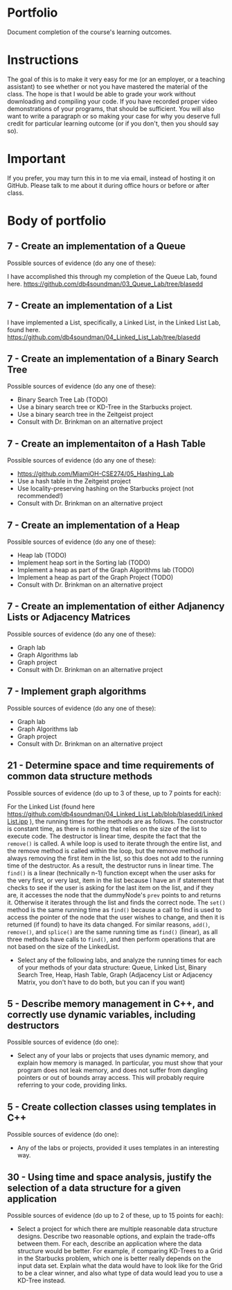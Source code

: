 Portfolio
=========

Document completion of the course's learning outcomes.

Instructions
====
The goal of this is to make it very easy for me (or an employer, or a teaching assistant) to see whether or not you have mastered the material of the class. The hope is that I would be able to grade your work without downloading and compiling your code. If you have recorded proper video demonstrations of your programs, that should be sufficient. You will also want to write a paragraph or so making your case for why you deserve full credit for particular learning outcome (or if you don't, then you should say so).

Important
=========
If you prefer, you may turn this in to me via email, instead of hosting it on GitHub. Please talk to me about it during office hours or before or after class.

Body of portfolio
====

7 - Create an implementation of a Queue
----
Possible sources of evidence (do any one of these):

I have accomplished this through my completion of the Queue Lab, found here. https://github.com/db4soundman/03_Queue_Lab/tree/blasedd


7 - Create an implementation of a List
----

I have implemented a List, specifically, a Linked List, in the Linked List Lab, found here. https://github.com/db4soundman/04_Linked_List_Lab/tree/blasedd


7 - Create an implementation of a Binary Search Tree
----
Possible sources of evidence (do any one of these):

* Binary Search Tree Lab (TODO)
* Use a binary search tree or KD-Tree in the Starbucks project.
* Use a binary search tree in the Zeitgeist project
* Consult with Dr. Brinkman on an alternative project


7 - Create an implementaiton of a Hash Table
----
Possible sources of evidence (do any one of these):

* https://github.com/MiamiOH-CSE274/05_Hashing_Lab
* Use a hash table in the Zeitgeist project
* Use locality-preserving hashing on the Starbucks project (not recommended!)
* Consult with Dr. Brinkman on an alternative project

7 - Create an implementation of a Heap
----
Possible sources of evidence (do any one of these):

* Heap lab (TODO)
* Implement heap sort in the Sorting lab (TODO)
* Implement a heap as part of the Graph Algorithms lab (TODO)
* Implement a heap as part of the Graph Project (TODO)
* Consult with Dr. Brinkman on an alternative project

7 - Create an implementation of either Adjanency Lists or Adjacency Matrices
----
Possible sources of evidence (do any one of these):

* Graph lab
* Graph Algorithms lab
* Graph project
* Consult with Dr. Brinkman on an alternative project

7 - Implement graph algorithms
----
Possible sources of evidence (do any one of these):

* Graph lab
* Graph Algorithms lab
* Graph project
* Consult with Dr. Brinkman on an alternative project

21 - Determine space and time requirements of common data structure methods
-----
Possible sources of evidence (do up to 3 of these, up to 7 points for each):


For the Linked List (found here https://github.com/db4soundman/04_Linked_List_Lab/blob/blasedd/LinkedList.ipp ), the running times for the methods are as follows. 
	The constructor is constant time, as there is nothing that relies on the size of the list to execute code. 
	The destructor is linear time, despite the fact that the `remove()` is called. A while loop is used to iterate through the entire list, and the remove method is called within the loop, but the remove method is always removing the first item in the list, so this does not add to the running time of the destructor. As a result, the destructor runs in linear time.
	The `find()` is a linear (technically n-1) function except when the user asks for the very first, or very last, item in the list because I have an if statement that checks to see if the user is asking for the last item on the list, and if they are, it accesses the node that the dummyNode's `prev` points to and returns it. Otherwise it iterates through the list and finds the correct node.
	The `set()` method is the same running time as `find()` because a call to find is used to access the pointer of the node that the user wishes to change, and then it is returned (if found) to have its data changed.
	For similar reasons, `add()`, `remove()`, and `splice()` are the same running time as `find()` (linear), as all three methods have calls to `find()`, and then perform operations that are not based on the size of the LinkedList.

* Select any of the following labs, and analyze the running times for each of your methods of your data structure: Queue, Linked List, Binary Search Tree, Heap, Hash Table, Graph (Adjacency List or Adjacency Matrix, you don't have to do both, but you can if you want)


5 - Describe memory management in C++, and correctly use dynamic variables, including destructors
----
Possible sources of evidence (do one):

* Select any of your labs or projects that uses dynamic memory, and explain how memory is managed. In particular, you must show that your program does not leak memory, and does not suffer from dangling pointers or out of bounds array access. This will probably require referring to your code, providing links.


5 - Create collection classes using templates in C++
----
Possible sources of evidence (do one):

* Any of the labs or projects, provided it uses templates in an interesting way.


30 - Using time and space analysis, justify the selection of a data structure for a given application
----

Possible sources of evidence (do up to 2 of these, up to 15 points for each):

* Select a project for which there are multiple reasonable data structure designs. Describe two reasonable options, and explain the trade-offs between them. For each, describe an application where the data structure would be better. For example, if comparing KD-Trees to a Grid in the Starbucks problem, which one is better really depends on the input data set. Explain what the data would have to look like for the Grid to be a clear winner, and also what type of data would lead you to use a KD-Tree instead.